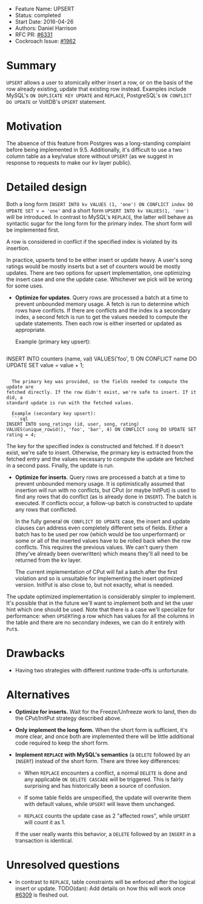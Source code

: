 - Feature Name: UPSERT
- Status: completed
- Start Date: 2016-04-26
- Authors: Daniel Harrison
- RFC PR: [#6331](https://github.com/weisslj/cockroach/pull/6331)
- Cockroach Issue: [#1962](https://github.com/weisslj/cockroach/issues/1962)

# Summary

`UPSERT` allows a user to atomically either insert a row, or on the basis of the
row already existing, update that existing row instead. Examples include MySQL's
`ON DUPLICATE KEY UPDATE` and `REPLACE`, PostgreSQL's `ON CONFLICT DO UPDATE` or
VoltDB's `UPSERT` statement.


# Motivation

The absence of this feature from Postgres was a long-standing complaint before
being implemented in 9.5. Additionally, it's difficult to use a two column table
as a key/value store without `UPSERT` (as we suggest in response to requests to
make our kv layer public).


# Detailed design

Both a long form `INSERT INTO kv VALUES (1, 'one') ON CONFLICT index DO UPDATE
SET v = 'one'` and a short form `UPSERT INTO kv VALUES(1, 'one')` will be
introduced. In contrast to MySQL's `REPLACE`, the latter will behave as
syntactic sugar for the long form for the primary index. The short form will be
implemented first.

A row is considered in conflict if the specified index is violated by its
insertion.

In practice, upserts tend to be either insert or update heavy. A user's song
ratings would be mostly inserts but a set of counters would be mostly updates.
There are two options for upsert implementation, one optimizing the insert case
and one the update case. Whichever we pick will be wrong for some uses.

* __Optimize for updates__. Query rows are processed a batch at a time to
prevent unbounded memory usage. A fetch is run to determine which rows have
conflicts. If there are conflicts and the index is a secondary index, a second
fetch is run to get the values needed to compute the update statements. Then
each row is either inserted or updated as appropriate.

  Example (primary key upsert):
  ```sql
INSERT INTO counters (name, val) VALUES('foo', 1) ON CONFLICT name DO UPDATE SET value = value + 1;
```

  The primary key was provided, so the fields needed to compute the update are
fetched directly. If the row didn't exist, we're safe to insert. If it did, a
standard update is run with the fetched values.

  Example (secondary key upsert):
  ```sql
INSERT INTO song_ratings (id, user, song, rating) VALUES(unique_rowid(), 'foo', 'bar', 4) ON CONFLICT song DO UPDATE SET rating = 4;
```

  The key for the specified index is constructed and fetched. If it doesn't
exist, we're safe to insert. Otherwise, the primary key is extracted from the
fetched entry and the values necessary to compute the update are fetched in a
second pass. Finally, the update is run.

* __Optimize for inserts__. Query rows are processed a batch at a time to
prevent unbounded memory usage. It is optimistically assumed that insertion will
run with no conflicts, but CPut (or maybe InitPut) is used to find any rows that
do conflict (as is already done in `INSERT`). The batch is executed. If
conflicts occur, a follow-up batch is constructed to update any rows that
conflicted.

  In the fully general `ON CONFLICT DO UPDATE` case, the insert and update
clauses can address even completely different sets of fields. Either a batch has
to be used per row (which would be too unperformant) or some or all of the
inserted values have to be rolled back when the row conflicts. This requires the
previous values. We can't query them (they've already been overwritten) which
means they'll all need to be returned from the kv layer.

  The current implementation of CPut will fail a batch after the first violation
and so is unsuitable for implementing the insert optimized version. InitPut is
also close to, but not exactly, what is needed.

The update optimized implementation is considerably simpler to implement. It's
possible that in the future we'll want to implement both and let the user hint
which one should be used. Note that there is a case we'll specialize for
performance: when `UPSERT`ing a row which has values for all the columns in
the table and there are no secondary indexes, we can do it entirely with `Put`s.


# Drawbacks

* Having two strategies with different runtime trade-offs is unfortunate.


# Alternatives

* __Optimize for inserts.__ Wait for the Freeze/Unfreeze work to land, then do
the CPut/InitPut strategy described above.

* __Only implement the long form.__ When the short form is sufficient, it's more
clear, and once both are implemented there will be little additional code
required to keep the short form.

* __Implement `REPLACE` with MySQL's semantics__ (a `DELETE` followed by an
`INSERT`) instead of the short form. There are three key differences:

  * When `REPLACE` encounters a conflict, a normal `DELETE` is done and any
applicable `ON DELETE CASCADE` will be triggered. This is fairly surprising and
has historically been a source of confusion. 

  * If some table fields are unspecified, the update will overwrite them with
default values, while `UPSERT` will leave them unchanged.

  * `REPLACE` counts the update case as 2 "affected rows", while `UPSERT` will
count it as 1.

  If the user really wants this behavior, a `DELETE` followed by an `INSERT` in
a transaction is identical.


# Unresolved questions

* In contrast to `REPLACE`, table constraints will be enforced after the logical
insert or update. TODO(dan): Add details on how this will work once
[#6309](https://github.com/weisslj/cockroach/pull/6309) is fleshed out.

